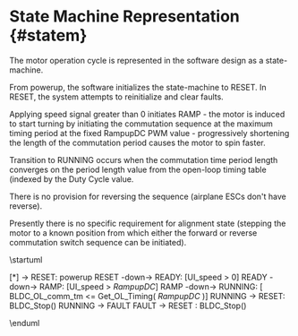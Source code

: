 # State Machine Representation {#statem}

The motor operation cycle is represented in the software design as a
state-machine.

From powerup, the software initializes the state-machine to RESET.
In RESET, the system attempts to reinitialize and clear faults.

Applying speed signal greater than 0 initiates RAMP - the motor is induced
to start turning by initiating the commutation sequence at the maximum timing
period at the fixed RampupDC PWM value - progressively shortening the length of the
commutation period causes the motor to spin faster.

Transition to RUNNING occurs when the commutation time period length converges
on the period length value from the open-loop timing table (indexed by the Duty
Cycle value.

There is no provision for reversing the sequence (airplane ESCs don't have reverse).

Presently there is no specific requirement for alignment state (stepping
the motor to a known position from which either the forward
or reverse commutation switch sequence can be initiated).

\startuml

[*] -> RESET: powerup
RESET -down-> READY: [UI_speed > 0]
READY -down-> RAMP: [UI_speed > _RampupDC_]
RAMP -down-> RUNNING: [ BLDC_OL_comm_tm <= Get_OL_Timing( _RampupDC_ )]
RUNNING -> RESET: BLDC_Stop()
RUNNING -> FAULT
FAULT -> RESET : BLDC_Stop()

\enduml

